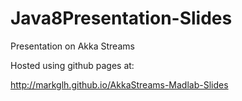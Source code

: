 Java8Presentation-Slides
========================

Presentation on Akka Streams

Hosted using github pages at:

http://markglh.github.io/AkkaStreams-Madlab-Slides
